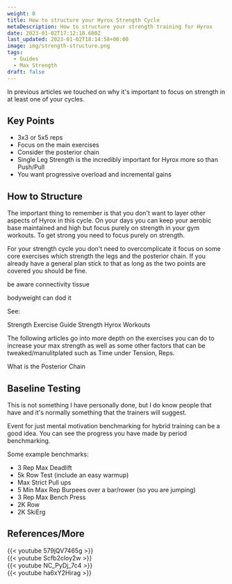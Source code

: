 ```yaml
---
weight: 0
title: How to structure your Hyrox Strength Cycle
metaDescription: How to structure your strength training for Hyrox
date: 2023-01-02T17:12:18.680Z
last_updated: 2023-01-02T18:14:58+00:00
image: img/strength-structure.png
tags:
  - Guides
  - Max Strength
draft: false
---
```

In previous articles we touched on why it's important to focus on strength in at least one of your cycles.

## Key Points

* 3x3 or 5x5 reps
* Focus on the main exercises
* Consider the posterior chain
* Single Leg Strength is the incredibly important for Hyrox more so than Push/Pull
* You want progressive overload and incremental gains

## How to Structure

The important thing to remember is that you don't want to layer other aspects of Hyrox in this cycle. On your days you can keep your aerobic base maintained and high but focus purely on strength in your gym workouts. To get strong you need to focus purely on strength.

For your strength cycle you don't need to overcomplicate it focus on some core exercises which strength the legs and the posterior chain. If you already have a general plan stick to that as long as the two points are covered you should be fine.


be aware connectivity tissue 

bodyweight can dod it 

See:

Strength Exercise Guide
Strength Hyrox Workouts

The following articles go into more depth on the exercises you can do to increase your max strength as well as some other factors that can be tweaked/manulitplated such as Time under Tension, Reps.

What is the Posterior Chain

## Baseline Testing

This is not something I have personally done, but I do know people that have and it's normally something that the trainers will suggest. 

Event for just mental motivation benchmarking for hybrid training can be a good idea. You can see the progress you have made by period benchmarking.

Some example benchmarks:

* 3 Rep Max Deadlift
* 5k Row Test (include an easy warmup)
* Max Strict Pull ups
* 5 Min Max Rep Burpees over a bar/rower (so you are jumping)
* 3 Rep Max Bench Press
* 2K Row
* 2K SkiErg

## References/More

<div class="img-m">{{< youtube 579jQV7465g >}}</div>

<div class="img-m">{{< youtube Scfb2cloy2w >}}</div>

<div class="img-m">{{< youtube NC_PyDj_7c4 >}}</div>

<div class="img-m">{{< youtube ha6xY2Hirag >}}</div>